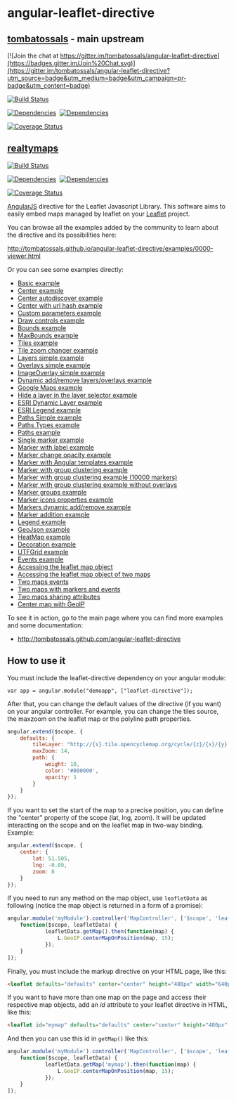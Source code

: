 # angular-leaflet-directive
## [tombatossals](http://github.com/tombatossals/angular-leaflet-directive) - main upstream
[![Join the chat at https://gitter.im/tombatossals/angular-leaflet-directive](https://badges.gitter.im/Join%20Chat.svg)](https://gitter.im/tombatossals/angular-leaflet-directive?utm_source=badge&utm_medium=badge&utm_campaign=pr-badge&utm_content=badge)

[![Build Status](https://travis-ci.org/tombatossals/angular-leaflet-directive.png)](https://travis-ci.org/tombatossals/angular-leaflet-directive)

[![Dependencies](https://david-dm.org/tombatossals/angular-leaflet-directive.svg)](https://david-dm.org/tombatossals/angular-leaflet-directive)&nbsp;
[![Dependencies](https://david-dm.org/tombatossals/angular-leaflet-directive/dev-status.svg)](https://david-dm.org/tombatossals/angular-leaflet-directive)&nbsp;

[![Coverage
Status](https://coveralls.io/repos/tombatossals/angular-leaflet-directive/badge.png?branch=master)](http://tombatossals.github.io/angular-leaflet-directive/coverage/PhantomJS%201.9.7%20%28Linux%29/lcov-report/dist/angular-leaflet-directive.js.html)

## [realtymaps](http://github.com/realtymaps/angular-leaflet-directive)
[![Build Status](https://travis-ci.org/realtymaps/angular-leaflet-directive.png)](https://travis-ci.org/realtymaps/angular-leaflet-directive)

[![Dependencies](https://david-dm.org/realtymaps/angular-leaflet-directive.svg)](https://david-dm.org/realtymaps/angular-leaflet-directive)&nbsp;
[![Dependencies](https://david-dm.org/realtymaps/angular-leaflet-directive/dev-status.svg)](https://david-dm.org/realtymaps/angular-leaflet-directive)&nbsp;

[![Coverage
Status](https://coveralls.io/repos/realtymaps/angular-leaflet-directive/badge.png?branch=master)](http://realtymaps.github.io/angular-leaflet-directive/coverage/PhantomJS%201.9.7%20%28Linux%29/lcov-report/dist/angular-leaflet-directive.js.html)


[AngularJS](http://angularjs.org/) directive for the Leaflet Javascript
Library. This software aims to easily embed maps managed by leaflet on your
[Leaflet](http://leaflet.cloudmade.com) project.

You can browse all the examples added by the community to learn about the directive and its possibilities here:

http://tombatossals.github.io/angular-leaflet-directive/examples/0000-viewer.html

Or you can see some examples directly:

* [Basic example](http://tombatossals.github.io/angular-leaflet-directive/examples/0100-basic-first-example.html)
* [Center example](http://tombatossals.github.io/angular-leaflet-directive/examples/0101-basic-center-example.html)
* [Center autodiscover example](http://tombatossals.github.io/angular-leaflet-directive/examples/0102-basic-center-autodiscover-example.html )
* [Center with url hash example](http://tombatossals.github.io/angular-leaflet-directive/examples/0103-basic-center-url-hash-example.html)
* [Custom parameters example](http://tombatossals.github.io/angular-leaflet-directive/examples/0104-basic-custom-parameters-example.html)
* [Draw controls example](http://tombatossals.github.io/angular-leaflet-directive/examples/0401-controls-draw-example.html)
* [Bounds example](http://tombatossals.github.io/angular-leaflet-directive/examples/0105-basic-bounds-example.html)
* [MaxBounds example](http://tombatossals.github.io/angular-leaflet-directive/examples/0106-basic-maxbounds-example.html)
* [Tiles example](http://tombatossals.github.io/angular-leaflet-directive/examples/0107-basic-tiles-example.html)
* [Tile zoom changer example](http://tombatossals.github.io/angular-leaflet-directive/examples/0108-basic-tiles-zoom-changer-example.html)
* [Layers simple example](http://tombatossals.github.io/angular-leaflet-directive/examples/0201-layers-simple-example.html)
* [Overlays simple example](http://tombatossals.github.io/angular-leaflet-directive/examples/0202-layers-overlays-simple-example.html)
* [ImageOverlay simple example](http://tombatossals.github.io/angular-leaflet-directive/examples/0202-layers-overlays-simple-example.html)
* [Dynamic add/remove layers/overlays example](http://tombatossals.github.io/angular-leaflet-directive/examples/0204-layers-dynamic-addition-example.html)
* [Google Maps example](http://tombatossals.github.io/angular-leaflet-directive/examples/0205-layers-googlemaps-example.html)
* [Hide a layer in the layer selector example](http://tombatossals.github.io/angular-leaflet-directive/examples/0207-layers-hide-baselayer-on-selector-example.html)
* [ESRI Dynamic Layer example](http://tombatossals.github.io/angular-leaflet-directive/examples/0208-layers-esri-dynamic-layer-example.html)
* [ESRI Legend example](http://tombatossals.github.io/angular-leaflet-directive/examples/0209-layers-esri-legend-service-example.html)
* [Paths Simple example](http://tombatossals.github.io/angular-leaflet-directive/examples/0300-paths-simple-example.html)
* [Paths Types example](http://tombatossals.github.io/angular-leaflet-directive/examples/0301-paths-types-example.html)
* [Paths example](http://tombatossals.github.io/angular-leaflet-directive/examples/0304-paths-advanced-example.html)
* [Single marker example](http://tombatossals.github.io/angular-leaflet-directive/examples/0500-markers-simple-example.html)
* [Marker with label example](http://tombatossals.github.io/angular-leaflet-directive/examples/0505-markers-label-example.html)
* [Marker change opacity example](http://tombatossals.github.io/angular-leaflet-directive/examples/0507-markers-change-opacity-example.html)
* [Marker with Angular templates example](http://tombatossals.github.io/angular-leaflet-directive/examples/0514-markers-angular-template-example.html)
* [Marker with group clustering example](http://tombatossals.github.io/angular-leaflet-directive/examples/0508-markers-clustering-example.html)
* [Marker with group clustering example (10000 markers)](http://tombatossals.github.io/angular-leaflet-directive/examples/0511-markers-clustering-10000-markers-example.html)
* [Marker with group clustering example without overlays](http://tombatossals.github.io/angular-leaflet-directive/examples/0509-markers-clustering-without-overlays-example.html)
* [Marker groups example](http://tombatossals.github.io/angular-leaflet-directive/examples/0506-markers-groups-example.html)
* [Marker icons properties example](http://tombatossals.github.io/angular-leaflet-directive/examples/0503-markers-icons-example.html)
* [Markers dynamic add/remove example](http://tombatossals.github.io/angular-leaflet-directive/examples/0502-markers-add-remove-example.html)
* [Marker addition example](http://tombatossals.github.io/angular-leaflet-directive/examples/0501-markers-events-add-example.html)
* [Legend example](http://tombatossals.github.io/angular-leaflet-directive/examples/0600-mixed-image-legend-example.html)
* [GeoJson example](http://tombatossals.github.io/angular-leaflet-directive/examples/0113-basic-geojson-simple-example.html)
* [HeatMap example](http://tombatossals.github.io/angular-leaflet-directive/examples/0221-layers-heatmap-example.html)
* [Decoration example](http://tombatossals.github.io/angular-leaflet-directive/examples/0306-paths-decorations-simple-example.html)
* [UTFGrid example](http://tombatossals.github.io/angular-leaflet-directive/examples/0214-layers-utfgrid-example.html)
* [Events example](http://tombatossals.github.io/angular-leaflet-directive/examples/0115-basic-events-example.html)
* [Accessing the leaflet map object](http://tombatossals.github.io/angular-leaflet-directive/examples/0116-basic-access-leaflet-object-example.html)
* [Accessing the leaflet map object of two maps](http://tombatossals.github.io/angular-leaflet-directive/examples/0119-basic-double-map-access-map-object-example.html)
* [Two maps events](http://tombatossals.github.io/angular-leaflet-directive/examples/0118-basic-double-map-events-example.html)
* [Two maps with markers and events](http://tombatossals.github.io/angular-leaflet-directive/examples/0515-markers-two-maps-events-example.html)
* [Two maps sharing attributes](http://tombatossals.github.io/angular-leaflet-directive/examples/0120-basic-double-map-sharing-attributes-example.html)
* [Center map with GeoIP](http://tombatossals.github.io/angular-leaflet-directive/examples/0109-basic-center-geoip-example.html)

To see it in action, go to the main page where you can find more examples and
some documentation:

 * http://tombatossals.github.com/angular-leaflet-directive


## How to use it

You must include the leaflet-directive dependency on your angular module:
```
var app = angular.module("demoapp", ["leaflet-directive"]);
```

After that, you can change the default values of the directive (if you want) on
your angular controller. For example, you can change the tiles source, the
maxzoom on the leaflet map or the polyline path properties.

```javascript
angular.extend($scope, {
    defaults: {
        tileLayer: "http://{s}.tile.opencyclemap.org/cycle/{z}/{x}/{y}.png",
        maxZoom: 14,
        path: {
            weight: 10,
            color: '#800000',
            opacity: 1
        }
    }
});
```

If you want to set the start of the map to a precise position, you can define
the "center" property of the scope (lat, lng, zoom). It will be updated
interacting on the scope and on the leaflet map in two-way binding. Example:
```javascript
angular.extend($scope, {
    center: {
        lat: 51.505,
        lng: -0.09,
        zoom: 8
    }
});
```

If you need to run any method on the map object, use ```leafletData``` as following (notice the map object is returned in a form of a promise):

```javascript
angular.module('myModule').controller('MapController', ['$scope', 'leafletData',
	function($scope, leafletData) {
	        leafletData.getMap().then(function(map) {
	            L.GeoIP.centerMapOnPosition(map, 15);
	        });
	}
]);
```

Finally, you must include the markup directive on your HTML page, like this:
```html
<leaflet defaults="defaults" center="center" height="480px" width="640px"></leaflet>
```

If you want to have more than one map on the page and access their respective map objects, add an *id* attribute to your leaflet directive in HTML, like this:

```html
<leaflet id="mymap" defaults="defaults" center="center" height="480px" width="640px"></leaflet>
```

And then you can use this id in ```getMap()``` like this:

```javascript
angular.module('myModule').controller('MapController', ['$scope', 'leafletData',
	function($scope, leafletData) {
	        leafletData.getMap('mymap').then(function(map) {
	            L.GeoIP.centerMapOnPosition(map, 15);
	        });
	}
]);
```
